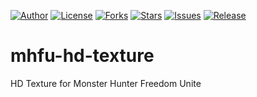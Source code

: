 
[![Author](https://img.shields.io/badge/author-9r3i-lightgrey.svg)](https://github.com/9r3i)
[![License](https://img.shields.io/github/license/9r3i/mhfu-hd-texture.svg)](https://github.com/9r3i/mhfu-hd-texture/blob/master/license.txt)
[![Forks](https://img.shields.io/github/forks/9r3i/mhfu-hd-texture.svg)](https://github.com/9r3i/mhfu-hd-texture/network)
[![Stars](https://img.shields.io/github/stars/9r3i/mhfu-hd-texture.svg)](https://github.com/9r3i/mhfu-hd-texture/stargazers)
[![Issues](https://img.shields.io/github/issues/9r3i/mhfu-hd-texture.svg)](https://github.com/9r3i/mhfu-hd-texture/issues)
[![Release](https://img.shields.io/github/release/9r3i/mhfu-hd-texture.svg)](https://github.com/9r3i/mhfu-hd-texture/releases)



# mhfu-hd-texture
HD Texture for Monster Hunter Freedom Unite
